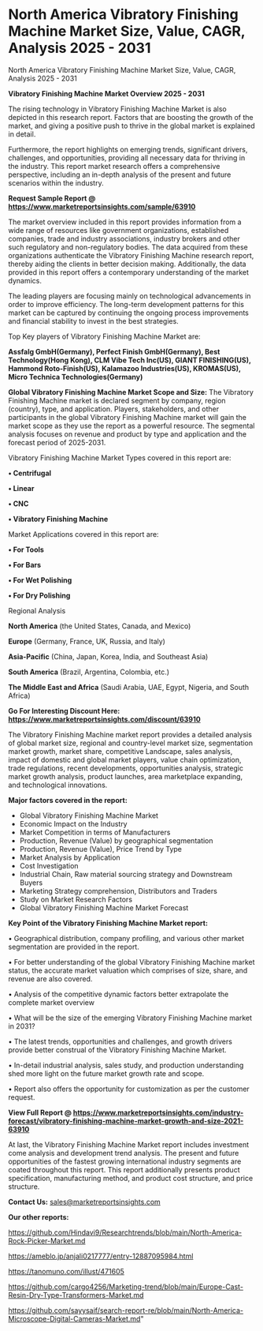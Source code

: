 # North America Vibratory Finishing Machine Market Size, Value, CAGR, Analysis 2025 - 2031
North America Vibratory Finishing Machine Market Size, Value, CAGR, Analysis 2025 - 2031

<Strong> Vibratory Finishing Machine Market Overview 2025 - 2031</strong>

The rising technology in Vibratory Finishing Machine Market is also depicted in this research report. Factors that are boosting the growth of the market, and giving a positive push to thrive in the global market is explained in detail.

Furthermore, the report highlights on emerging trends, significant drivers, challenges, and opportunities, providing all necessary data for thriving in the industry. This report market research offers a comprehensive perspective, including an in-depth analysis of the present and future scenarios within the industry.

<strong>Request Sample Report @ <a href=https://www.marketreportsinsights.com/sample/63910>https://www.marketreportsinsights.com/sample/63910</a></strong>

The market overview included in this report provides information from a wide range of resources like government organizations, established companies, trade and industry associations, industry brokers and other such regulatory and non-regulatory bodies. The data acquired from these organizations authenticate the Vibratory Finishing Machine research report, thereby aiding the clients in better decision making. Additionally, the data provided in this report offers a contemporary understanding of the market dynamics.

The leading players are focusing mainly on technological advancements in order to improve efficiency. The long-term development patterns for this market can be captured by continuing the ongoing process improvements and financial stability to invest in the best strategies.

Top Key players of Vibratory Finishing Machine Market are:

<strong>Assfalg GmbH(Germany), Perfect Finish GmbH(Germany), Best Technology(Hong Kong), CLM Vibe Tech Inc(US), GIANT FINISHING(US), Hammond Roto-Finish(US), Kalamazoo Industries(US), KROMAS(US), Micro Technica Technologies(Germany)</strong>

<strong><b>Global Vibratory Finishing Machine Market Scope and Size:</b></strong>
The Vibratory Finishing Machine market is declared segment by company, region (country), type, and application. Players, stakeholders, and other participants in the global Vibratory Finishing Machine market will gain the market scope as they use the report as a powerful resource. The segmental analysis focuses on revenue and product by type and application and the forecast period of 2025-2031.

Vibratory Finishing Machine Market Types covered in this report are:

<strong>• Centrifugal

• Linear

• CNC

• Vibratory Finishing Machine</strong>

Market Applications covered in this report are:

<strong>• For Tools

• For Bars

• For Wet Polishing

• For Dry Polishing</strong> 

Regional Analysis

<strong>North America</strong> (the United States, Canada, and Mexico)

<strong>Europe</strong> (Germany, France, UK, Russia, and Italy)

<strong>Asia-Pacific</strong> (China, Japan, Korea, India, and Southeast Asia)

<strong>South America</strong> (Brazil, Argentina, Colombia, etc.)

<strong>The Middle East and Africa</strong> (Saudi Arabia, UAE, Egypt, Nigeria, and South Africa)

<strong>Go For Interesting Discount Here: <a href=https://www.marketreportsinsights.com/discount/63910>https://www.marketreportsinsights.com/discount/63910</a></strong>

The Vibratory Finishing Machine market report provides a detailed analysis of global market size, regional and country-level market size, segmentation market growth, market share, competitive Landscape, sales analysis, impact of domestic and global market players, value chain optimization, trade regulations, recent developments, opportunities analysis, strategic market growth analysis, product launches, area marketplace expanding, and technological innovations.

<strong><b>Major factors covered in the report:</b></strong>
<ul>
  <li>Global Vibratory Finishing Machine Market </li>
  <li>Economic Impact on the Industry</li>
  <li>Market Competition in terms of Manufacturers</li>
  <li>Production, Revenue (Value) by geographical segmentation</li>
  <li>Production, Revenue (Value), Price Trend by Type</li>
  <li>Market Analysis by Application</li>
  <li>Cost Investigation</li>
  <li>Industrial Chain, Raw material sourcing strategy and Downstream Buyers</li>
  <li>Marketing Strategy comprehension, Distributors and Traders</li>
  <li>Study on Market Research Factors</li>
  <li>Global Vibratory Finishing Machine Market Forecast</li>
</ul>

<strong><b>Key Point of the Vibratory Finishing Machine Market report:</b></strong>

• Geographical distribution, company profiling, and various other market segmentation are provided in the report.

• For better understanding of the global Vibratory Finishing Machine market status, the accurate market valuation which comprises of size, share, and revenue are also covered.

• Analysis of the competitive dynamic factors better extrapolate the complete market overview

• What will be the size of the emerging Vibratory Finishing Machine market in 2031?

• The latest trends, opportunities and challenges, and growth drivers provide better construal of the Vibratory Finishing Machine Market.

• In-detail industrial analysis, sales study, and production understanding shed more light on the future market growth rate and scope.

• Report also offers the opportunity for customization as per the customer request.

<strong><b>View Full Report @ <a href=https://www.marketreportsinsights.com/industry-forecast/vibratory-finishing-machine-market-growth-and-size-2021-63910>https://www.marketreportsinsights.com/industry-forecast/vibratory-finishing-machine-market-growth-and-size-2021-63910</a></b></strong>


At last, the Vibratory Finishing Machine Market report includes investment come analysis and development trend analysis. The present and future opportunities of the fastest growing international industry segments are coated throughout this report. This report additionally presents product specification, manufacturing method, and product cost structure, and price structure.

<strong>Contact Us:</strong>
sales@marketreportsinsights.com

<strong>Our other reports:</strong>

<a href=https://github.com/Hindavi9/Researchtrends/blob/main/North-America-Rock-Picker-Market.md>https://github.com/Hindavi9/Researchtrends/blob/main/North-America-Rock-Picker-Market.md</a>

<a href=https://ameblo.jp/anjali0217777/entry-12887095984.html>https://ameblo.jp/anjali0217777/entry-12887095984.html</a>

<a href=https://tanomuno.com/illust/471605>https://tanomuno.com/illust/471605</a>

<a href=https://github.com/cargo4256/Marketing-trend/blob/main/Europe-Cast-Resin-Dry-Type-Transformers-Market.md>https://github.com/cargo4256/Marketing-trend/blob/main/Europe-Cast-Resin-Dry-Type-Transformers-Market.md</a>

<a href=https://github.com/sayysaif/search-report-re/blob/main/North-America-Microscope-Digital-Cameras-Market.md>https://github.com/sayysaif/search-report-re/blob/main/North-America-Microscope-Digital-Cameras-Market.md</a>"
